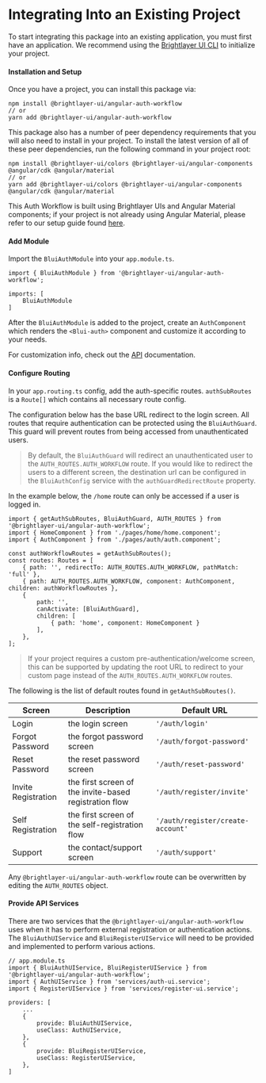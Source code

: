 # Integrating Into an Existing Project

To start integrating this package into an existing application, you must first have an application. We recommend using the [Brightlayer UI CLI](https://www.npmjs.com/package/@brightlayer-ui/cli) to initialize your project. 

#### Installation and Setup

Once you have a project, you can install this package via:
```shell
npm install @brightlayer-ui/angular-auth-workflow
// or
yarn add @brightlayer-ui/angular-auth-workflow
```

This package also has a number of peer dependency requirements that you will also need to install in your project. To install the latest version of all of these peer dependencies, run the following command in your project root:
```
npm install @brightlayer-ui/colors @brightlayer-ui/angular-components @angular/cdk @angular/material 
// or
yarn add @brightlayer-ui/colors @brightlayer-ui/angular-components @angular/cdk @angular/material
```

This Auth Workflow is built using Brightlayer UIs and Angular Material components; if your project is not already using Angular Material, please refer to our setup guide found [here](https://brightlayer-ui.github.io/development/frameworks-web/angular). 


#### Add Module

Import the `BluiAuthModule` into your `app.module.ts`.

```
import { BluiAuthModule } from '@brightlayer-ui/angular-auth-workflow';

imports: [
    BluiAuthModule
]
```

After the `BluiAuthModule` is added to the project, create an `AuthComponent` which renders the `<Blui-auth>` component and customize it according to your needs.

For customization info, check out the [API]() documentation.


#### Configure Routing
In your `app.routing.ts` config, add the auth-specific routes. `authSubRoutes` is a `Route[]` which contains all necessary route config.

The configuration below has the base URL redirect to the login screen. 
All routes that require authentication can be protected using the `BluiAuthGuard`.  This guard will prevent routes from being accessed from unauthenticated users.  

> By default, the `BluiAuthGuard` will redirect an unauthenticated user to the `AUTH_ROUTES.AUTH_WORKFLOW` route. If you would like to redirect the users to a different screen, the destination url can be configured in the `BluiAuthConfig` service with the `authGuardRedirectRoute` property.

In the example below, the `/home` route can only be accessed if a user is logged in.

```
import { getAuthSubRoutes, BluiAuthGuard, AUTH_ROUTES } from '@brightlayer-ui/angular-auth-workflow';
import { HomeComponent } from './pages/home/home.component';
import { AuthComponent } from './pages/auth/auth.component';

const authWorkflowRoutes = getAuthSubRoutes();
const routes: Routes = [
    { path: '', redirectTo: AUTH_ROUTES.AUTH_WORKFLOW, pathMatch: 'full' },
    { path: AUTH_ROUTES.AUTH_WORKFLOW, component: AuthComponent, children: authWorkflowRoutes },
    {
        path: '',
        canActivate: [BluiAuthGuard],
        children: [
            { path: 'home', component: HomeComponent }
        ],
    },
];
```

> If your project requires a custom pre-authentication/welcome screen, this can be supported by updating the root URL to redirect to your custom page instead of the `AUTH_ROUTES.AUTH_WORKFLOW` routes. 



The following is the list of default routes found in `getAuthSubRoutes()`.  

| Screen              | Description                                            | Default URL                       | 
| ------------------- | ------------------------------------------------------ | --------------------------------- | 
| Login               | the login screen                                       | `'/auth/login'`                   |
| Forgot Password     | the forgot password screen                             | `'/auth/forgot-password'`         | 
| Reset Password      | the reset password screen                              | `'/auth/reset-password'`          |
| Invite Registration | the first screen of the invite-based registration flow | `'/auth/register/invite'`         | 
| Self Registration   | the first screen of the self-registration flow         | `'/auth/register/create-account'` |
| Support             | the contact/support screen                             | `'/auth/support'`                 |

Any `@brightlayer-ui/angular-auth-workflow` route can be overwritten by editing the `AUTH_ROUTES` object. 

#### Provide API Services

There are two services that the `@brightlayer-ui/angular-auth-workflow` uses when it has to perform external registration or authentication actions.
The `BluiAuthUIService` and `BluiRegisterUIService` will need to be provided and implemented to perform various actions.

```
// app.module.ts
import { BluiAuthUIService, BluiRegisterUIService } from '@brightlayer-ui/angular-auth-workflow';
import { AuthUIService } from 'services/auth-ui.service';
import { RegisterUIService } from 'services/register-ui.service';

providers: [
    ...
    {
        provide: BluiAuthUIService,
        useClass: AuthUIService,
    },
    {
        provide: BluiRegisterUIService,
        useClass: RegisterUIService,
    },
]
```
